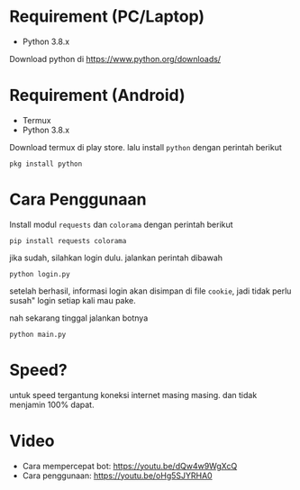 # Requirement (PC/Laptop)
- Python 3.8.x

Download python di https://www.python.org/downloads/
# Requirement (Android)
- Termux
- Python 3.8.x

Download termux di play store. lalu install `python` dengan perintah berikut
```
pkg install python
```
# Cara Penggunaan
Install modul `requests` dan `colorama` dengan perintah berikut
```
pip install requests colorama
```
jika sudah, silahkan login dulu. jalankan perintah dibawah
```
python login.py
```
setelah berhasil, informasi login akan disimpan di file `cookie`, jadi tidak perlu susah" login setiap kali mau pake.

nah sekarang tinggal jalankan botnya
```
python main.py
```
# Speed?
untuk speed tergantung koneksi internet masing masing.
dan tidak menjamin 100% dapat.

# Video
- Cara mempercepat bot: https://youtu.be/dQw4w9WgXcQ
- Cara penggunaan: https://youtu.be/oHg5SJYRHA0
